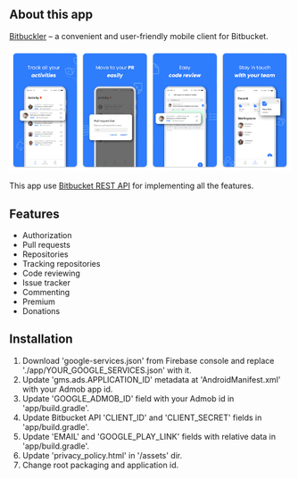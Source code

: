 ## About this app

[Bitbuckler](https://play.google.com/store/apps/details?id=com.akvelon.bitbuckler&hl=en&gl=US) – a convenient and user-friendly mobile client for Bitbucket. 

![Play market](https://raw.githubusercontent.com/akvelon/Bitbuckler-Android/main/images/Bitbuckler-screenshot.png)

This app use [Bitbucket REST API](https://developer.atlassian.com/server/bitbucket/rest/v810/intro/#about) for implementing all the features.

## Features

* Authorization
* Pull requests
* Repositories
* Tracking repositories
* Code reviewing
* Issue tracker
* Commenting
* Premium 
* Donations

## Installation

1. Download 'google-services.json' from Firebase console and replace './app/YOUR_GOOGLE_SERVICES.json' with it.
2. Update 'gms.ads.APPLICATION_ID' metadata at 'AndroidManifest.xml' with your Admob app id.
3. Update 'GOOGLE_ADMOB_ID' field with your Admob id in 'app/build.gradle'.
4. Update Bitbucket API 'CLIENT_ID' and 'CLIENT_SECRET' fields in 'app/build.gradle'.
5. Update 'EMAIL' and 'GOOGLE_PLAY_LINK' fields with relative data in 'app/build.gradle'.
6. Update 'privacy_policy.html' in '/assets' dir.
7. Change root packaging and application id.